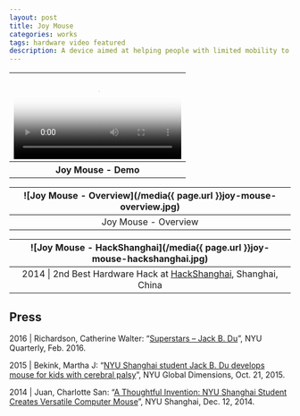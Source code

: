```yaml
---
layout: post
title: Joy Mouse
categories: works
tags: hardware video featured
description: A device aimed at helping people with limited mobility to control a computer with a single joystick.
---
```


<table style="width: 100%;">
  <thead><tr><th>
    <video controls width="100%" preload="auto" poster="/media{{ page.url }}joy-mouse.jpg">
      <source src="/media/{{ page.url }}joy-mouse.mp4" type='video/mp4'>
    </video>
  </th></tr></thead>
  <tbody><tr style="text-align: center;"><th>
    Joy Mouse - Demo
  </th></tr></tbody>
</table>

![Joy Mouse - Overview](/media{{ page.url }}joy-mouse-overview.jpg) |
:----------: |
Joy Mouse - Overview |

![Joy Mouse - HackShanghai](/media{{ page.url }}joy-mouse-hackshanghai.jpg) |
:----------: |
2014 \| 2nd Best Hardware Hack at [HackShanghai](http://2014.hackshanghai.com), Shanghai, China |

## Press

2016 \| Richardson, Catherine Walter: “[Superstars – Jack B. Du](https://www.nyu.edu/admissions/undergraduate-admissions/life-at-nyu/spring2016/superstars.html)”, NYU Quarterly, Feb. 2016.

2015 \| Bekink, Martha J: “[NYU Shanghai student Jack B. Du develops mouse for kids with cerebral palsy](https://www.nyu.edu/admissions/undergraduate-admissions/life-at-nyu/spring2016/superstars.html)”, NYU Global Dimensions, Oct. 21, 2015.

2014 \| Juan, Charlotte San: “[A Thoughtful Invention: NYU Shanghai Student Creates Versatile Computer Mouse](https://shanghai.nyu.edu/news/joy-mouse)”, NYU Shanghai, Dec. 12, 2014.


